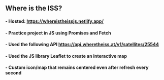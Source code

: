 ## Where is the ISS?

#### - Hosted: https://whereistheissjs.netlify.app/
#### - Practice project in JS using Promises and Fetch
#### - Used the following API https://api.wheretheiss.at/v1/satellites/25544
#### - Used the JS library Leaflet to create an interactive map
#### - Custom icon/map that remains centered even after refresh every second